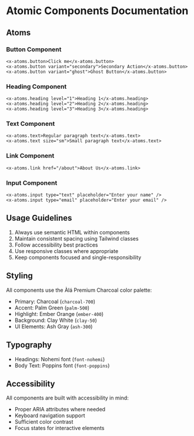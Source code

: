 # Atomic Components Documentation

## Atoms

### Button Component
```blade
<x-atoms.button>Click me</x-atoms.button>
<x-atoms.button variant="secondary">Secondary Action</x-atoms.button>
<x-atoms.button variant="ghost">Ghost Button</x-atoms.button>
```

### Heading Component
```blade
<x-atoms.heading level="1">Heading 1</x-atoms.heading>
<x-atoms.heading level="2">Heading 2</x-atoms.heading>
<x-atoms.heading level="3">Heading 3</x-atoms.heading>
```

### Text Component
```blade
<x-atoms.text>Regular paragraph text</x-atoms.text>
<x-atoms.text size="sm">Small paragraph text</x-atoms.text>
```

### Link Component
```blade
<x-atoms.link href="/about">About Us</x-atoms.link>
```

### Input Component
```blade
<x-atoms.input type="text" placeholder="Enter your name" />
<x-atoms.input type="email" placeholder="Enter your email" />
```

## Usage Guidelines

1. Always use semantic HTML within components
2. Maintain consistent spacing using Tailwind classes
3. Follow accessibility best practices
4. Use responsive classes where appropriate
5. Keep components focused and single-responsibility

## Styling

All components use the Àlá Premium Charcoal color palette:
- Primary: Charcoal (`charcoal-700`)
- Accent: Palm Green (`palm-500`)
- Highlight: Ember Orange (`ember-400`)
- Background: Clay White (`clay-50`)
- UI Elements: Ash Gray (`ash-300`)

## Typography

- Headings: Nohemi font (`font-nohemi`)
- Body Text: Poppins font (`font-poppins`)

## Accessibility

All components are built with accessibility in mind:
- Proper ARIA attributes where needed
- Keyboard navigation support
- Sufficient color contrast
- Focus states for interactive elements 